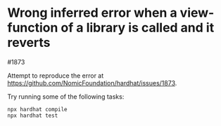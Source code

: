 # Wrong inferred error when a view-function of a library is called and it reverts
#1873

Attempt to reproduce the error at https://github.com/NomicFoundation/hardhat/issues/1873.

Try running some of the following tasks:

```shell
npx hardhat compile
npx hardhat test
```
